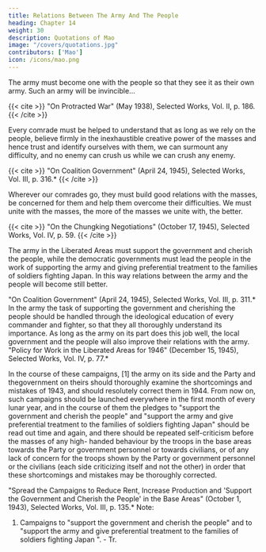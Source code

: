 ```yaml
---
title: Relations Between The Army And The People
heading: Chapter 14
weight: 30
description: Quotations of Mao
image: "/covers/quotations.jpg"
contributors: ['Mao']
icon: /icons/mao.png
---
```



The army must become one with the people so that they see it as their own
army. Such an army will be invincible…

{{< cite >}}
"On Protracted War" (May 1938), Selected Works, Vol. II, p. 186.
{{< /cite >}}

Every comrade must be helped to understand that as long as we rely on the people, believe firmly in the inexhaustible creative power of the masses and hence trust and identify ourselves with them, we can surmount any difficulty, and no enemy can crush us while we can crush any enemy.

{{< cite >}}
"On Coalition Government" (April 24, 1945), Selected Works, Vol. III, p. 316.*
{{< /cite >}}


Wherever our comrades go, they must build good relations with the masses, be concerned for them and help them overcome their difficulties. We must unite with the masses, the more of the masses we unite with, the better. 

{{< cite >}}
"On the Chungking Negotiations" (October 17, 1945), Selected Works, Vol. IV, p. 59.
{{< /cite >}}


The army in the Liberated Areas must support the government and cherish
the people, while the democratic governments must lead the people in the
work of supporting the army and giving preferential treatment to the families
of soldiers fighting Japan. In this way relations between the army and the
people will become still better.

"On Coalition Government" (April 24, 1945), Selected Works, Vol. III, p. 311.*
In the army the task of supporting the government and cherishing the people
should be handled through the ideological education of every commander and
fighter, so that they all thoroughly understand its importance. As long as the
army on its part does this job well, the local government and the people will
also improve their relations with the army.
"Policy for Work in the Liberated Areas for 1946" (December 15, 1945), Selected
Works, Vol. IV, p. 77.*

In the course of these campaigns, [1] the army on its side and the Party and thegovernment on theirs should thoroughly examine the shortcomings and
mistakes of 1943, and should resolutely correct them in 1944. From now on,
such campaigns should be launched everywhere in the first month of every
lunar year, and in the course of them the pledges to "support the government
and cherish the people" and "support the army and give preferential treatment
to the families of soldiers fighting Japan" should be read out time and again,
and there should be repeated self-criticism before the masses of any high-
handed behaviour by the troops in the base areas towards the Party or
government personnel or towards civilians, or of any lack of concern for the
troops shown by the Party or government personnel or the civilians (each side
criticizing itself and not the other) in order that these shortcomings and
mistakes may be thoroughly corrected.

"Spread the Campaigns to Reduce Rent, Increase Production and 'Support the
Government and Cherish the People' in the Base Areas" (October 1, 1943), Selected
Works, Vol. III, p. 135.*
Note:
1. Campaigns to "support the government and cherish the people" and to "support the
army and give preferential treatment to the families of soldiers fighting Japan ". - Tr.


